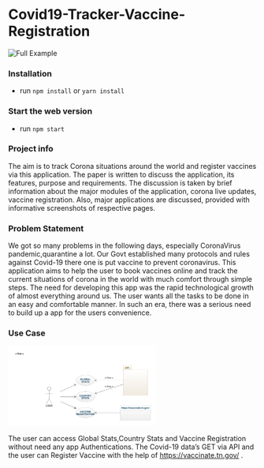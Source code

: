 # Covid19-Tracker-Vaccine-Registration





<img src="https://github.com/X1ucifer/Covid19-Tracker-Vaccine-Registration/blob/master/assets/vid.gif"  alt="Full Example" width='300'/>


### Installation

- run `npm install` or `yarn install`


### Start the web version

- run `npm start`

### Project info


 The aim is to track Corona situations  around the world and register vaccines via this application. The paper is written to discuss the application, its features, purpose and requirements. The discussion is taken by brief information about the major modules of the application, corona live updates, vaccine registration. Also, major applications are discussed, provided with informative screenshots of respective pages. 

### Problem Statement

We got so many problems in the following days, especially CoronaVirus pandemic,quarantine a lot. Our Govt established many protocols and rules against Covid-19 there one is put vaccine to prevent coronavirus. This application aims to help the user to book vaccines online and track the current situations of corona in the world with much comfort through simple steps. The need for developing this app was the rapid technological growth of almost everything around us. The user wants all the tasks to be done in an easy and comfortable manner. In such an era, there was a serious need to build up a app for the users convenience.

### Use Case

<img src="https://github.com/X1ucifer/Covid19-Tracker-Vaccine-Registration/blob/master/assets/class-diagram.png"  alt="Full Example" width='300'/>

The user can access Global Stats,Country Stats and Vaccine Registration without need any app Authentications. The Covid-19 data’s GET via API and the user can Register Vaccine with the help of  https://vaccinate.tn.gov/ .


